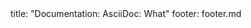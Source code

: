 <frontmatter>
title: "Documentation: AsciiDoc: What"
footer: footer.md
</frontmatter>

<include src="unit-inPage-asFlat.md" boilerplate />